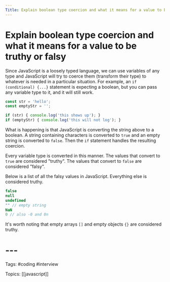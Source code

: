 ```yaml
---
Title: Explain boolean type coercion and what it means for a value to be truthy or falsy
---
```


# Explain boolean type coercion and what it means for a value to be truthy or falsy

Since JavaScript is a loosely typed language, we can use variables of any type and JavaScript will try to coerce them (transform their type) to whatever is needed in a particular situation. For example, an `if (conditional) {...}` statement is expecting a boolean, but you can pass any variable type to it, and it will still work.

```javascript
const str = 'hello';
const emptyStr = '';

if (str) { console.log('this shows up'); }
if (emptyStr) { console.log('this will not log'); }
```

What is happening is that JavaScript is converting the string above to a boolean. A string containing characters is converted to `true` and an empty string is converted to `false`. Then the `if` statement handles the resulting coercion.

Every variable type is converted in this manner. The values that convert to `true` are considered "truthy". The values that convert to `false` are considered "falsy".

Below is a list of all the falsy values in JavaScript. Everything else is considered truthy.

```javascript
false
null
undefined
"" // empty string
NaN
0 // also -0 and 0n
```

It's worth noting that empty arrays `[]` and empty objects `{}` are considered truthy.

# ---

Tags: #coding #interview

Topics: [[javascript]] 


